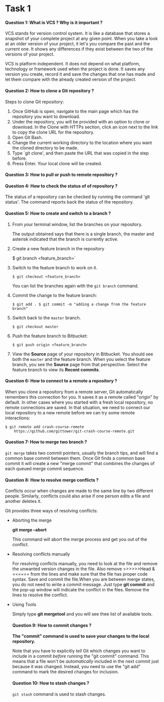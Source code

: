 # Task 1 

#### Question 1: What is VCS ? Why is it important ?

VCS stands for version control system. It is like a database that stores a snapshot of your complete project at any given point.  When you take a look at an older version of your project, it let's you compare the past and the current one. It shows any differences if they exist between the two of the versions of your project. 

VCS is platform independent. It does not depend on what platform, technology or framework used when the project is done. It saves any version you create, record it and save the changes that one has made and let them compare with the already created version of the project. 

#### Question 2: How to clone a Git repository ? 

  Steps to clone Git repository: 

1.  Once GitHub is open, navigate to the main page which has the repository you want to download. 
2. Under the repository, you will be provided with an option to clone or download. In the Clone with HTTPs section, click an icon next to the link to copy the clone URL for the repository.
3. Open Git Bash.
4. Change the current working directory to the location where you want the cloned directory to be made.
5. Type `git clone', and then paste the URL that was copied in the step before.
6. Press Enter. Your local clone will be created. 

#### Question 3: How to pull or push to remote repository ?

#### Question 4: How to check the status of of repository ? 

The status of a repository can be checked by running the command 'git status'. The command reports back the status of the repository. 

#### Question 5: How to create and switch to a branch ?

1. From your terminal window, list the branches on your repository.

   The output obtained says that there is a single branch, the master and asterisk indicated that the branch is currently active. 

2. Create a new feature branch in the repository

   $ git branch <feature_branch>`

3. Switch to the feature branch to work on it.

   `$ git checkout <feature_branch>`

   You can list the branches again with the `git branch` command.

4. Commit the change to the feature branch:

   `$ git add . $ git commit -m "adding a change from the feature branch"`

5. Switch back to the `master` branch.

   `$ git checkout master`

6. Push the feature branch to Bitbucket:

   `$ git push origin <feature_branch>`

7. View the **Source** page of your repository in Bitbucket. You should see both the `master` and the feature branch. When you select the feature branch, you see the **Source** page from that perspective. Select the feature branch to view its **Recent commits**.

#### Question 6: How to connect to a remote a repository ? 

When you clone a repository from a remote server, Git automatically remembers this connection for you. It saves it as a remote called "origin" by default.
In other cases where you started with a fresh local repository, no remote connections are saved. In that situation, we need to connect our local repository to a new remote before we can try some remote interactions:

```
$ git remote add crash-course-remote 
    https://github.com/gittower/git-crash-course-remote.git
```

#### Question 7: How to merge two branch ? 

`git merge` takes two commit pointers, usually the branch tips, and will find a common base commit between them. Once Git finds a common base commit it will create a new "merge commit" that combines the changes of each queued merge commit sequence.

#### Question 8: How to resolve merge conflicts ? 

Conflicts occur when changes are made to the same line by two different people. Similarly, conflicts could also arise if one person edits a file and another deletes it.

Git provides three ways of resolving conflicts:

- Aborting the merge

  **git merge –abort**

  This command will abort the merge process and get you out of the conflict.

- Resolving conflicts manually

  For resolving conflicts manually, you need to look at the file and remove the unwanted version changes in the file. Also remove >>>>>>Head & ====== from the lines and make sure that the file has proper code syntax. Save and commit the file.When you are between merge states, you do not need to write a commit message. Just type **git commit** and the pop-up window will indicate the conflict in the files. Remove the lines to resolve the conflict.

- Using Tools

  Simply type **git mergetool** and you will see thee list of available tools.

  #### Question 9: How to commit changes ? 

  **The "commit" command is used to save your changes to the local repository.**

  Note that you have to explicitly *tell* Git which changes you want to include in a commit *before* running the "git commit" command. This means that a file won't be *automatically* included in the next commit just because it was changed. Instead, you need to use the "git add" command to mark the desired changes for inclusion.

  #### Question 10: How to stash changes ?

  `git stash`  command is used to stash changes.

  